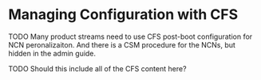 # Managing Configuration with CFS

TODO Many product streams need to use CFS post-boot configuration for NCN peronalizaiton.  And there is a CSM procedure for the NCNs, but hidden in the admin guide.

TODO Should this include all of the CFS content here?
